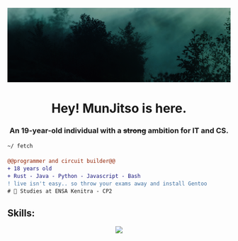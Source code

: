 ![](img/nice.png)
<h1 align="center">Hey! MunJitso is here.</h1>
<h3 align="center">An 19-year-old individual with a <s>strong</s> ambition for IT and CS.</h3>

```diff
~/ fetch

@@programmer and circuit builder@@
+ 18 years old
+ Rust - Java - Python - Javascript - Bash
! live isn't easy.. so throw your exams away and install Gentoo
# 📖 Studies at ENSA Kenitra - CP2
```

<h2 align="left">Skills: </h2>
<p align="center">
  <a href="https://skillicons.dev">
    <img src="https://skillicons.dev/icons?i=html,css,js,ts,python,java,rust,cpp" />
  </a>
</p>
